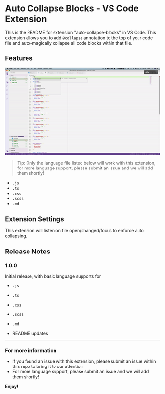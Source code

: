 # Auto Collapse Blocks - VS Code Extension

This is the README for extension "auto-collapse-blocks" in VS Code. This extension allows you to add `@collapse` annotation to the top of your code file and auto-magically collapse all code blocks within that file.

## Features

![Image of demo in JS](demo/demo.gif)

> Tip: Only the language file listed below will work with this extension, for more language support, please submit an issue and we will add them shortly!

- `.js`
- `.ts`
- `.css`
- `.scss`
- `.md`

## Extension Settings

This extension will listen on file open/changed/focus to enforce auto collapsing.

## Release Notes

### 1.0.0

Initial release, with basic language supports for

- `.js`
- `.ts`
- `.css`
- `.scss`
- `.md`

- README updates

---

### For more information

- If you found an issue with this extension, please submit an issue within this repo to bring it to our attention
- For more language support, please submit an issue and we will add them shortly!

**Enjoy!**
